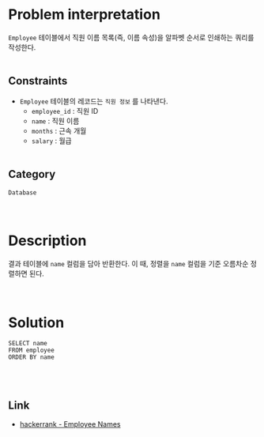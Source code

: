 # Problem interpretation
`Employee` 테이블에서 직원 이름 목록(즉, 이름 속성)을 알파벳 순서로 인쇄하는 쿼리를 작성한다.
<br/><br/>

## Constraints
- `Employee` 테이블의 레코드는 `직원 정보` 를 나타낸다.
    - `employee_id` : 직원 ID
    - `name` : 직원 이름
    - `months` : 근속 개월
    - `salary` : 월급
<br/><br/>

## Category
`Database`
<br/><br/><br/>

# Description
결과 테이블에 `name` 컬럼을 담아 반환한다. 이 때, 정렬을 `name` 컬럼을 기준 오름차순 정렬하면 된다.
<br/><br/><br/>

# Solution
```mysql
SELECT name
FROM employee
ORDER BY name
```
<br/><br/>

## Link
- [hackerrank - Employee Names](https://www.hackerrank.com/challenges/name-of-employees/problem?isFullScreen=true)